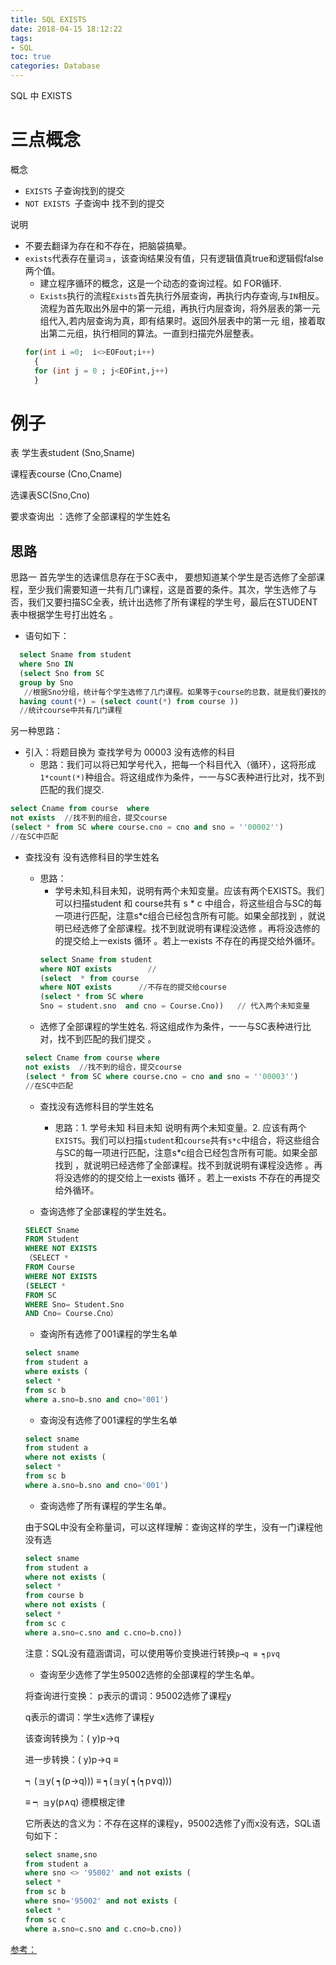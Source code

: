 ```yaml
---
title: SQL EXISTS
date: 2018-04-15 18:12:22
tags:
- SQL
toc: true
categories: Database
---
```

SQL 中 EXISTS
<!--more-->
# 三点概念
概念
- `EXISTS` 子查询找到的提交
- `NOT EXISTS `子查询中 找不到的提交

说明
- 不要去翻译为存在和不存在，把脑袋搞晕。
- `exists`代表存在量词`ョ`，该查询结果没有值，只有逻辑值真true和逻辑假false两个值。
  - 建立程序循环的概念，这是一个动态的查询过程。如 FOR循环.
  - `Exists`执行的流程`Exists`首先执行外层查询，再执行内存查询,与`IN`相反。 流程为首先取出外层中的第一元组，再执行内层查询，将外层表的第一元组代入,若内层查询为真，即有结果时。返回外层表中的第一元 组，接着取出第二元组，执行相同的算法。一直到扫描完外层整表。
  ```SQL
  for(int i =0;  i<>EOFout;i++)
    {
    for (int j = 0 ; j<EOFint,j++)
    }
  ```
# 例子
表
学生表student (Sno,Sname)

课程表course (Cno,Cname)

选课表SC(Sno,Cno)

要求查询出 ：选修了全部课程的学生姓名

## 思路
思路一
首先学生的选课信息存在于SC表中， 要想知道某个学生是否选修了全部课程，至少我们需要知道一共有几门课程，这是首要的条件。其次，学生选修了与否，我们又要扫描SC全表，统计出选修了所有课程的学生号，最后在STUDENT表中根据学生号打出姓名 。
- 语句如下：
```SQL
  select Sname from student
  where Sno IN
  (select Sno from SC
  group by Sno
   //根据Sno分组，统计每个学生选修了几门课程。如果等于course的总数，就是我们要找的Sno
  having count(*) = (select count(*) from course ))
  //统计course中共有几门课程
```
另一种思路：
- 引入：将题目换为 查找学号为 00003 没有选修的科目
  - 思路：我们可以将已知学号代入，把每一个科目代入（循环），这将形成`1*count(*)`种组合。将这组成作为条件，一一与SC表种进行比对，找不到匹配的我们提交.
```SQL
select Cname from course  where
not exists  //找不到的组合，提交course
(select * from SC where course.cno = cno and sno = ''00002'')
//在SC中匹配
```
- 查找没有 没有选修科目的学生姓名
  - 思路：
    - 学号未知,科目未知，说明有两个未知变量。应该有两个EXISTS。我们可以扫描student 和 course共有 s * c 中组合，将这些组合与SC的每一项进行匹配，注意s*c组合已经包含所有可能。如果全部找到 ，就说明已经选修了全部课程。找不到就说明有课程没选修 。再将没选修的的提交给上一exists 循环 。若上一exists 不存在的再提交给外循环。
    ```SQL
    select Sname from student
    where NOT exists        //
    (select  * from course
    where NOT exists      //不存在的提交给course
    (select * from SC where
    Sno = student.sno  and cno = Course.Cno))   // 代入两个未知变量
    ```
  - 选修了全部课程的学生姓名.
  将这组成作为条件，一一与SC表种进行比对，找不到匹配的我们提交 。
  ```SQL
  select Cname from course where
  not exists  //找不到的组合，提交course
  (select * from SC where course.cno = cno and sno = ''00003'')
  //在SC中匹配
  ```
  - 查找没有选修科目的学生姓名
    - 思路：1. 学号未知 科目未知 说明有两个未知变量。2. 应该有两个`EXISTS`。我们可以扫描`student`和`course`共有` s*c `中组合，将这些组合与SC的每一项进行匹配，注意s*c组合已经包含所有可能。如果全部找到 ，就说明已经选修了全部课程。找不到就说明有课程没选修 。再将没选修的的提交给上一exists 循环 。若上一exists 不存在的再提交给外循环。

  - 查询选修了全部课程的学生姓名。
  ```SQL
  SELECT Sname
  FROM Student
  WHERE NOT EXISTS
  （SELECT *
  FROM Course
  WHERE NOT EXISTS
  (SELECT *
  FROM SC
  WHERE Sno= Student.Sno
  AND Cno= Course.Cno）
  ```
  - 查询所有选修了001课程的学生名单
  ```SQL
  select sname
  from student a
  where exists (
  select *
  from sc b
  where a.sno=b.sno and cno='001')
  ```
  - 查询没有选修了001课程的学生名单
  ```SQL
  select sname
  from student a
  where not exists (
  select *
  from sc b
  where a.sno=b.sno and cno='001')
  ```
  - 查询选修了所有课程的学生名单。

  由于SQL中没有全称量词，可以这样理解：查询这样的学生，没有一门课程他没有选
  ```SQL
  select sname
  from student a
  where not exists (
  select *
  from course b
  where not exists (
  select *
  from sc c
  where a.sno=c.sno and c.cno=b.cno))
  ```
  注意：SQL没有蕴涵谓词，可以使用等价变换进行转换`p→q ≡ ┑p∨q`

  - 查询至少选修了学生95002选修的全部课程的学生名单。

  将查询进行变换： p表示的谓词：95002选修了课程y

  q表示的谓词：学生x选修了课程y

  该查询转换为：( y)p→q

  进一步转换：( y)p→q ≡

  ┑(ョy( ┑(p→q))) ≡ ┑(ョy( ┑(┑p∨q)))

  ≡ ┑ョy(p∧q) 德模根定律

  它所表达的含义为：不存在这样的课程y，95002选修了y而x没有选，SQL语句如下：
  ```SQL
  select sname,sno
  from student a
  where sno <> '95002' and not exists (
  select *
  from sc b
  where sno='95002' and not exists (
  select *
  from sc c
  where a.sno=c.sno and c.cno=b.cno))
  ```

[参考：](http://www.cnblogs.com/losesea/archive/2012/06/14/2549023.html)
